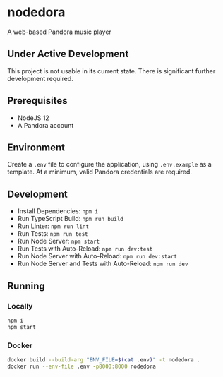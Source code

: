 # nodedora
A web-based Pandora music player

## Under Active Development
This project is not usable in its current state. 
There is significant further development required.

## Prerequisites
- NodeJS 12
- A Pandora account

## Environment
Create a `.env` file to configure the application, using 
`.env.example` as a template. At a minimum, valid Pandora 
credentials are required. 

## Development
- Install Dependencies: `npm i`
- Run TypeScript Build: `npm run build`
- Run Linter: `npm run lint`
- Run Tests: `npm run test`
- Run Node Server: `npm start`
- Run Tests with Auto-Reload: `npm run dev:test`
- Run Node Server with Auto-Reload: `npm run dev:start`
- Run Node Server and Tests with Auto-Reload: `npm run dev`

## Running
### Locally
```bash
npm i
npm start
```

### Docker
```bash
docker build --build-arg "ENV_FILE=$(cat .env)" -t nodedora .
docker run --env-file .env -p8000:8000 nodedora
```
